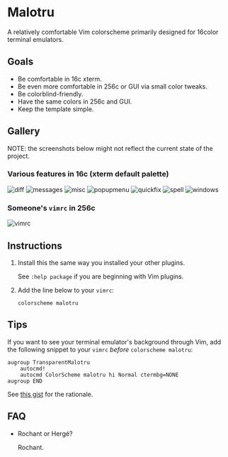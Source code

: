 # Malotru

A relatively comfortable Vim colorscheme primarily designed for 16color terminal emulators.

## Goals

- Be comfortable in 16c xterm.
- Be even more comfortable in 256c or GUI via small color tweaks.
- Be colorblind-friendly.
- Have the same colors in 256c and GUI.
- Keep the template simple.

## Gallery

NOTE: the screenshots below might not reflect the current state of the project.

### Various features in 16c (xterm default palette)

![diff](https://romainl.github.io/images/malotru/diff.png)
![messages](https://romainl.github.io/images/malotru/messages.png)
![misc](https://romainl.github.io/images/malotru/misc.png)
![popupmenu](https://romainl.github.io/images/malotru/popupmenu.png)
![quickfix](https://romainl.github.io/images/malotru/quickfix.png)
![spell](https://romainl.github.io/images/malotru/spell.png)
![windows](https://romainl.github.io/images/malotru/windows.png)

### Someone's `vimrc` in 256c

![vimrc](https://romainl.github.io/images/malotru/vimrc.png)

## Instructions

1. Install this the same way you installed your other plugins.

   See `:help package` if you are beginning with Vim plugins.

2. Add the line below to your `vimrc`:

       colorscheme malotru

## Tips

If you want to see your terminal emulator's background through Vim, add the following snippet to your `vimrc` *before* `colorscheme malotru`:

    augroup TransparentMalotru
        autocmd!
        autocmd ColorScheme malotru hi Normal ctermbg=NONE
    augroup END

See [this gist](https://gist.github.com/romainl/379904f91fa40533175dfaec4c833f2f) for the rationale.

##  FAQ

- Rochant or Hergé?

  Rochant.
